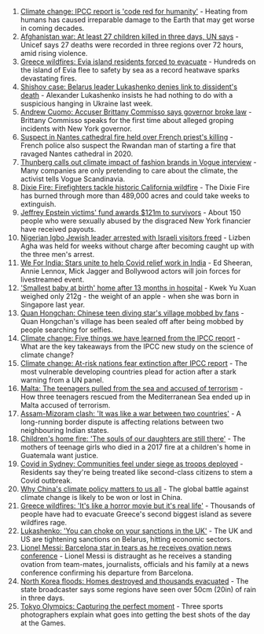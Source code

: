 1. [Climate change: IPCC report is 'code red for humanity'](https://www.bbc.co.uk/news/science-environment-58130705) - Heating from humans has caused irreparable damage to the Earth that may get worse in coming decades.
2. [Afghanistan war: At least 27 children killed in three days, UN says](https://www.bbc.co.uk/news/world-asia-58142983) - Unicef says 27 deaths were recorded in three regions over 72 hours, amid rising violence.
3. [Greece wildfires: Evia island residents forced to evacuate](https://www.bbc.co.uk/news/world-europe-58141336) - Hundreds on the island of Evia flee to safety by sea as a record heatwave sparks devastating fires.
4. [Shishov case: Belarus leader Lukashenko denies link to dissident's death](https://www.bbc.co.uk/news/world-europe-58147256) - Alexander Lukashenko insists he had nothing to do with a suspicious hanging in Ukraine last week.
5. [Andrew Cuomo: Accuser Brittany Commisso says governor broke law](https://www.bbc.co.uk/news/world-us-canada-58146323) - Brittany Commisso speaks for the first time about alleged groping incidents with New York governor.
6. [Suspect in Nantes cathedral fire held over French priest's killing](https://www.bbc.co.uk/news/world-europe-58145468) - French police also suspect the Rwandan man of starting a fire that ravaged Nantes cathedral in 2020.
7. [Thunberg calls out climate impact of fashion brands in Vogue interview](https://www.bbc.co.uk/news/world-europe-58145465) - Many companies are only pretending to care about the climate, the activist tells Vogue Scandinavia.
8. [Dixie Fire: Firefighters tackle historic California wildfire](https://www.bbc.co.uk/news/world-us-canada-58141340) - The Dixie Fire has burned through more than 489,000 acres and could take weeks to extinguish.
9. [Jeffrey Epstein victims' fund awards $121m to survivors](https://www.bbc.co.uk/news/world-us-canada-58152207) - About 150 people who were sexually abused by the disgraced New York financier have received payouts.
10. [Nigerian Igbo Jewish leader arrested with Israeli visitors freed](https://www.bbc.co.uk/news/world-africa-58097200) - Lizben Agha was held for weeks without charge after becoming caught up with the three men's arrest.
11. [We For India: Stars unite to help Covid relief work in India](https://www.bbc.co.uk/news/entertainment-arts-58146704) - Ed Sheeran, Annie Lennox, Mick Jagger and Bollywood actors will join forces for livestreamed event.
12. ['Smallest baby at birth' home after 13 months in hospital](https://www.bbc.co.uk/news/world-asia-58141756) - Kwek Yu Xuan weighed only 212g - the weight of an apple - when she was born in Singapore last year.
13. [Quan Hongchan: Chinese teen diving star's village mobbed by fans](https://www.bbc.co.uk/news/world-asia-china-58141676) - Quan Hongchan's village has been sealed off after being mobbed by people searching for selfies.
14. [Climate change: Five things we have learned from the IPCC report](https://www.bbc.co.uk/news/science-environment-58138714) - What are the key takeaways from the IPCC new study on the science of climate change?
15. [Climate change: At-risk nations fear extinction after IPCC report](https://www.bbc.co.uk/news/world-58064485) - The most vulnerable developing countries plead for action after a stark warning from a UN panel.
16. [Malta: The teenagers pulled from the sea and accused of terrorism](https://www.bbc.co.uk/news/world-57988934) - How three teenagers rescued from the Mediterranean Sea ended up in Malta accused of terrorism.
17. [Assam-Mizoram clash: 'It was like a war between two countries'](https://www.bbc.co.uk/news/world-asia-india-58066768) - A long-running border dispute is affecting relations between two neighbouring Indian states.
18. [Children's home fire: 'The souls of our daughters are still there'](https://www.bbc.co.uk/news/world-latin-america-58076664) - The mothers of teenage girls who died in a 2017 fire at a children's home in Guatemala want justice.
19. [Covid in Sydney: Communities feel under siege as troops deployed](https://www.bbc.co.uk/news/world-australia-58066389) - Residents say they're being treated like second-class citizens to stem a Covid outbreak.
20. [Why China's climate policy matters to us all](https://www.bbc.co.uk/news/world-asia-china-57483492) - The global battle against climate change is likely to be won or lost in China.
21. [Greece wildfires: 'It's like a horror movie but it's real life'](https://www.bbc.co.uk/news/world-europe-58141236) - Thousands of people have had to evacuate Greece's second biggest island as severe wildfires rage.
22. [Lukashenko: 'You can choke on your sanctions in the UK'](https://www.bbc.co.uk/news/world-europe-58150328) - The UK and US are tightening sanctions on Belarus, hitting economic sectors.
23. [Lionel Messi: Barcelona star in tears as he receives ovation news conference](https://www.bbc.co.uk/sport/av/football/58137848) - Lionel Messi is distraught as he receives a standing ovation from team-mates, journalists, officials and his family at a news conference confirming his departure from Barcelona.
24. [North Korea floods: Homes destroyed and thousands evacuated](https://www.bbc.co.uk/news/world-asia-58135256) - The state broadcaster says some regions have seen over 50cm (20in) of rain in three days.
25. [Tokyo Olympics: Capturing the perfect moment](https://www.bbc.co.uk/news/entertainment-arts-58115465) - Three sports photographers explain what goes into getting the best shots of the day at the Games.
